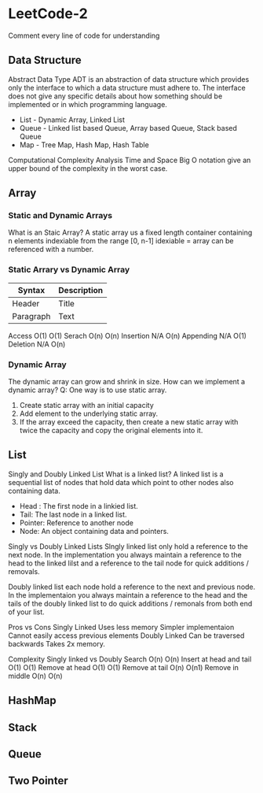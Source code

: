 # LeetCode-2

Comment every line of code for understanding
## Data Structure
Abstract Data Type
ADT is an abstraction of data structure which provides only the interface to which a data structure must adhere to.
The interface does not give any specific details about how something should be implemented or in which programming language.
* List  - Dynamic Array, Linked List
* Queue - Linked list based Queue, Array based Queue, Stack based Queue
* Map - Tree Map, Hash Map, Hash Table

Computational Complexity Analysis
Time and Space 
Big O notation give an upper bound of the complexity in the worst case.


## Array
### Static and Dynamic Arrays
What is an Staic Array?
A static array us a fixed length container containing n elements indexiable from the range [0, n-1]
idexiable = array can be referenced with a number.

### Static Arrary vs Dynamic Array

| Syntax      | Description |
| ----------- | ----------- |
| Header      | Title       |
| Paragraph   | Text        
Access 	O(1)	O(1) 
Serach	O(n)	O(n)
Insertion	N/A	O(n)
Appending	N/A	O(1)
Deletion	N/A	O(n)
### Dynamic Array
The dynamic array can grow and shrink in size.
How can we implement a dynamic array?
Q: One way is to use static array.
1. Create static array with an initial capacity
2. Add element to the underlying static array.
3. If the array exceed the capacity, then create a new static array with twice the capacity and copy the original elements into it.
## List 
Singly and Doubly Linked List
What is a linked list?
A linked list is a sequential list of nodes that hold data which point to other nodes also containing data.
- Head : The first node in a linkied list.
- Tail: The last node in a linked list.
- Pointer: Reference to another node
- Node: An object containing data and pointers.

Singly vs Doubly Linked Lists
Slngly linked list only hold a reference to the next node. In the implementation you always maintain a reference to the head to the linked lilst and a reference to the tail node for quick additions / removals.

Doubly linked list each node hold a reference to the next and previous node. In the implementaion you always maintain a reference to the head and the tails of the doubly linked list to do quick additions / remonals from both end of your list.


Pros vs Cons
Singly Linked	Uses less memory Simpler implementaion	Cannot easily access previous elements
Doubly Linked	Can be traversed backwards	Takes 2x memory.





Complexity
Singly linked vs Doubly
Search	O(n)	O(n)
Insert at head and tail	O(1)	O(1)
Remove at head	O(1)	O(1)
Remove at tail	O(n)	O(n1)
Remove in middle	O(n)	O(n)
## HashMap

## Stack

## Queue

## Two Pointer
